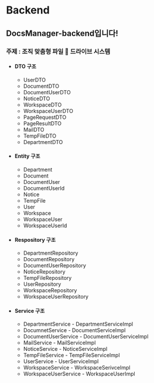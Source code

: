 # Backend
## DocsManager-backend입니다!
### 주제 : 조직 맞춤형 파일 📁 드라이브 시스템
+ ####  DTO 구조
  + UserDTO
  + DocumentDTO
  + DocumentUserDTO
  + NoticeDTO
  + WorkspaceDTO
  + WorkspaceUserDTO
  + PageRequestDTO
  + PageResultDTO
  + MailDTO
  + TempFileDTO
  + DepartmentDTO
 
+ #### Entity 구조
  + Department
  + Document
  + DocumentUser
  + DocumentUserId
  + Notice
  + TempFile
  + User
  + Workspace
  + WorkspaceUser
  + WorkspaceUserId

+ #### Respository 구조
  + DepartmentRepository
  + DocumentRepository
  + DocumentUserRepository
  + NoticeRepository
  + TempFileRepository
  + UserRepository
  + WorkspaceRepository
  + WorkspaceUserRepository
  
+ #### Service 구조
  + DepartmentService - DepartmentServiceImpl
  + DocumnetService - DocumentServiceImpl
  + DocumentUserService - DocumentUserServiceImpl
  + MailService - MailServiceImpl
  + NoticeService - NoticeServiceImpl
  + TempFileService - TempFileServiceImpl
  + UserService - UserServiceImpl
  + WorkspaceService - WorkspaceSerivceImpl
  + WorkspaceUserService - WorkspaceUserImpl

